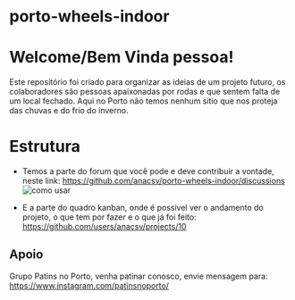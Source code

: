 # porto-wheels-indoor

# Welcome/Bem Vinda pessoa!

Este repositório foi criado para organizar as ideias de um projeto futuro, os colaboradores são pessoas apaixonadas por rodas e que sentem falta de um local fechado. Aqui no Porto não temos nenhum sitio que nos proteja das chuvas e do frio do inverno. 


# Estrutura

- Temos a parte do forum que você pode e deve contribuir a vontade, neste link:
https://github.com/anacsv/porto-wheels-indoor/discussions
![como usar](https://imgbox.com/jP0Q2oI6)

- E a parte do quadro kanban, onde é possivel ver o andamento do projeto, o que tem por fazer e o que já foi feito:
https://github.com/users/anacsv/projects/10

## Apoio
Grupo Patins no Porto, venha patinar conosco, envie mensagem para: https://www.instagram.com/patinsnoporto/
